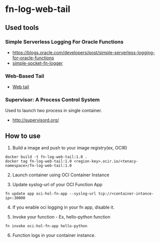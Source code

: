 # fn-log-web-tail

## Used tools

### Simple Serverless Logging For Oracle Functions
- https://blogs.oracle.com/developers/post/simple-serverless-logging-for-oracle-functions
- [simple-socket-fn-logger](https://github.com/recursivecodes/simple-socket-fn-logger)

### Web-Based Tail
- [Web tail](https://github.com/mishankov/web-tail)

### Supervisor: A Process Control System
Used to launch two process in single container.
- http://supervisord.org/

## How to use

1. Build a image and push to your image registry(ex, OCIR)
```
docker build -t fn-log-web-tail:1.0 .
docker tag fn-log-web-tail:1.0 <region-key>.ocir.io/<tenacy-namespace>/fn-log-web-tail:1.0
```

2. Launch container using OCI Container Instance

3. Update syslog-url of your OCI Function App
```
fn update app oci-hol-fn-app --syslog-url tcp://<container-intance-ip>:30000
```

4. If you enable oci logging in your fn app, disable it.

5. Invoke your function - Ex, hello-python function
```
fn invoke oci-hol-fn-app hello-python
```

6. Function logs in your container instance.

